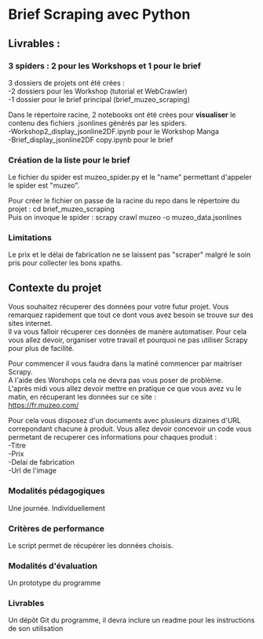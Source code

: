 # Brief Scraping avec Python

## Livrables :

### 3 spiders : 2 pour les Workshops et 1 pour le brief

3 dossiers de projets ont été crées :  
-2 dossiers pour les Workshop (tutorial et WebCrawler)  
-1 dossier pour le brief principal (brief_muzeo_scraping)  

Dans le répertoire racine, 2 notebooks ont été crées pour **visualiser** le contenu des fichiers .jsonlines générés par les spiders.  
-Workshop2_display_jsonline2DF.ipynb pour le Workshop Manga  
-Brief_display_jsonline2DF copy.ipynb pour le brief  

### Création de la liste pour le brief
Le fichier du spider est muzeo_spider.py et le "name" permettant d'appeler le spider est "muzeo".  

Pour créer le  fichier on passe de la racine du repo dans le répertoire du projet : cd brief_muzeo_scraping  
Puis on invoque le spider : scrapy crawl muzeo -o muzeo_data.jsonlines  

### Limitations
Le prix et le délai de fabrication ne se laissent pas "scraper" malgré le soin pris pour collecter les bons xpaths.  
###
## Contexte du projet  

Vous souhaitez récuperer des données pour votre futur projet. Vous remarquez rapidement que tout ce dont vous avez besoin se trouve sur des sites internet.  
Il va vous falloir récuperer ces données de manère automatiser. Pour cela vous allez devoir, organiser votre travail et pourquoi ne pas utiliser Scrapy pour plus de facilité.  

Pour commencer il vous faudra dans la matiné commencer par maitriser Scrapy.  
A l'aide des Worshops cela ne devra pas vous poser de problème.  
L'après midi vous allez devoir mettre en pratique ce que vous avez vu le matin, en récuperant les données sur ce site :  
https://fr.muzeo.com/  

Pour cela vous disposez d'un documents avec plusieurs dizaines d'URL correpondant chacune à produit.
Vous allez devoir concevoir un code vous permetant de recuperer ces informations pour chaques produit :  
-Titre  
-Prix  
-Delai de fabrication  
-Url de l'image  

### Modalités pédagogiques  
Une journée.
Individuellement

### Critères de performance  
Le script permet de récupérer les données choisis.

### Modalités d'évaluation  
Un prototype du programme

### Livrables  
Un dépôt Git du programme, il devra inclure un readme pour les instructions de son utilisation  
